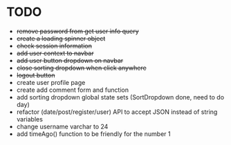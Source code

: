 # TODO

- ~~remove password from get user info query~~
- ~~create a loading spinner object~~
- ~~check session information~~
- ~~add user context to navbar~~
- ~~add user button dropdown on navbar~~
- ~~close sorting dropdown when click anywhere~~
- ~~logout button~~
- create user profile page
- create add comment form and function
- add sorting dropdown global state sets (SortDropdown done, need to do day)
- refactor (date/post/register/user) API to accept JSON instead of string variables
- change username varchar to 24
- add timeAgo() function to be friendly for the number 1
